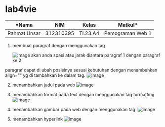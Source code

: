 # lab4vie
*Nama|NIM|Kelas|Matkul*|
|----|---|-----|------|
|Rahmat Unsar|312310395|TI.23.A4|Pemograman Web 1|

1. membuat paragraf dengan menggunakan tag <p> <p/> 
  ![image](https://github.com/user-attachments/assets/d1c665b8-b072-48c2-bdd8-4ce38325a129)
  akan anda spasi atau jarak diantara paragraf 1 dengan paragraf ke 2

  paragraf dapat di ubah posisinya sesuai kebutuhan dengan menambahkan align="" yg di tambahkan ke dalam tag. 
  ![image](https://github.com/user-attachments/assets/18814faa-6d58-4810-bc21-b9bdbd2796d6)

2. menambahkan judul pada web
   ![image](https://github.com/user-attachments/assets/470bbf90-66a7-4f89-8e05-78635daea28f)

3. menambahkan format pada text dengan menggunakan tag formatting
   ![image](https://github.com/user-attachments/assets/e63a10fb-acee-4a7b-9692-83d98a63610f)

4. menambahkan gambar pada web dengan menggunakan tag <img>
  ![image](https://github.com/user-attachments/assets/95e869a2-0b83-4be5-8934-e9d615c0599a)
5. menambahkan hyperlink
   ![image](https://github.com/user-attachments/assets/8fdb0c1c-fb72-4789-a728-e120dddfeb98)
